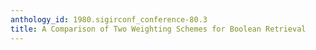 ```yaml
---
anthology_id: 1980.sigirconf_conference-80.3
title: A Comparison of Two Weighting Schemes for Boolean Retrieval
---
```

